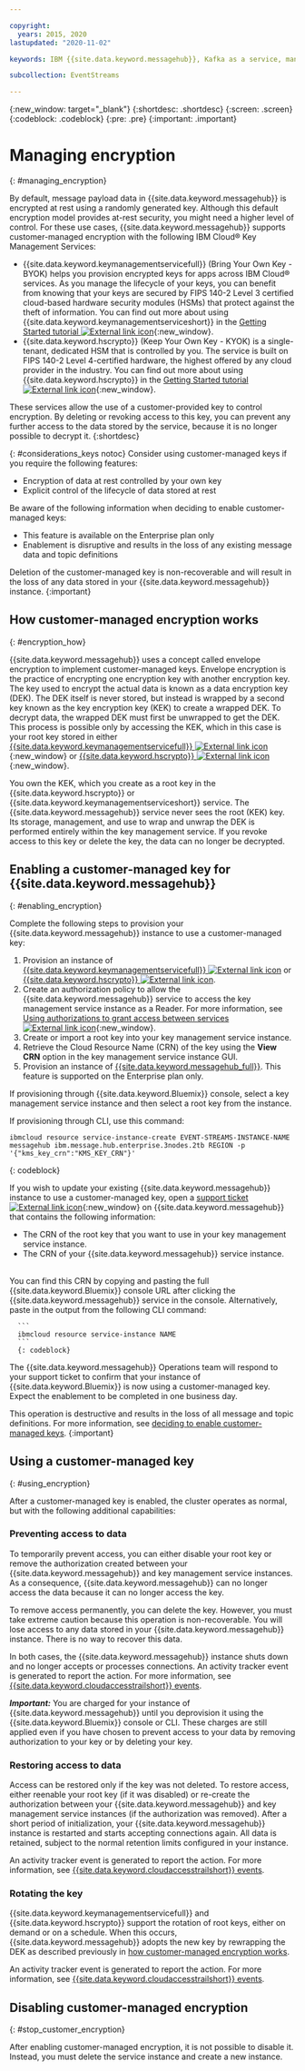 ```yaml
---

copyright:
  years: 2015, 2020
lastupdated: "2020-11-02"

keywords: IBM {{site.data.keyword.messagehub}}, Kafka as a service, managed Apache Kafka, BYOK

subcollection: EventStreams

---
```


{:new_window: target="_blank"}
{:shortdesc: .shortdesc}
{:screen: .screen}
{:codeblock: .codeblock}
{:pre: .pre}
{:important: .important}


# Managing encryption
{: #managing_encryption}

By default, message payload data in {{site.data.keyword.messagehub}} is encrypted at rest using a randomly generated key. 
Although this default encryption model provides at-rest security, you might need a higher level of control. 
For these use cases, {{site.data.keyword.messagehub}} supports customer-managed encryption with the following IBM Cloud® Key Management Services:
- {{site.data.keyword.keymanagementservicefull}} (Bring Your Own Key - BYOK) helps you provision encrypted keys for apps across IBM Cloud® services. 
As you manage the lifecycle of your keys, you can benefit from knowing that your keys are secured by FIPS 140-2 Level 3 certified 
cloud-based hardware security modules (HSMs) that protect against the theft of information. 
You can find out more about using {{site.data.keyword.keymanagementserviceshort}} in the [Getting Started tutorial ![External link icon](../../icons/launch-glyph.svg "External link icon")](/docs/key-protect?topic=key-protect-getting-started-tutorial){:new_window}.
- {{site.data.keyword.hscrypto}} (Keep Your Own Key - KYOK) is a single-tenant, dedicated HSM that is controlled by you. 
The service is built on FIPS 140-2 Level 4-certified hardware, the highest offered by any cloud provider in the industry. 
You can find out more about using {{site.data.keyword.hscrypto}} in the [Getting Started tutorial ![External link icon](../../icons/launch-glyph.svg "External link icon")](/docs/hs-crypto?topic=hs-crypto-get-started){:new_window}.

These services allow the use of a customer-provided key to control encryption. 
By deleting or revoking access to this key, you can prevent any further access to the data stored by the service, 
because it is no longer possible to decrypt it.
{:shortdesc}

{: #considerations_keys notoc}
Consider using customer-managed keys if you require the following features:
- Encryption of data at rest controlled by your own key
- Explicit control of the lifecycle of data stored at rest

Be aware of the following information when deciding to enable customer-managed keys: 
- This feature is available on the Enterprise plan only
- Enablement is disruptive and results in the loss of any existing message data and topic definitions

Deletion of the customer-managed key is non-recoverable and will result in the loss of any data stored in your 
{{site.data.keyword.messagehub}} instance.
{:important}

## How customer-managed encryption works
{: #encryption_how}

   {{site.data.keyword.messagehub}} uses a concept called envelope encryption to implement customer-managed keys. 
   Envelope encryption is the practice of encrypting one encryption key with another encryption key. 
   The key used to encrypt the actual data is known as a data encryption key (DEK). The DEK itself is never stored, 
   but instead is wrapped by a second key known as the key encryption key (KEK) to create a wrapped DEK. 
   To decrypt data, the wrapped DEK must first be unwrapped to get the DEK. This process is possible only by accessing the KEK, 
   which in this case is your root key stored in either [{{site.data.keyword.keymanagementservicefull}} ![External link icon](../../icons/launch-glyph.svg "External link icon")](/docs/key-protect?topic=key-protect-about){:new_window} or [{{site.data.keyword.hscrypto}} ![External link icon](../../icons/launch-glyph.svg "External link icon")](/docs/hs-crypto?topic=hs-crypto-overview){:new_window}. 

You own the KEK, which you create as a root key in the {{site.data.keyword.hscrypto}} or {{site.data.keyword.keymanagementserviceshort}} service. 
The {{site.data.keyword.messagehub}} service never sees the root (KEK) key. Its storage, management, and use to wrap and unwrap the DEK 
is performed entirely within the key management service. If you revoke access to this key or delete the key, the data can no longer be decrypted.

## Enabling a customer-managed key for {{site.data.keyword.messagehub}}
{: #enabling_encryption}

Complete the following steps to provision your {{site.data.keyword.messagehub}} instance to use a customer-managed key:

1. Provision an instance of [{{site.data.keyword.keymanagementservicefull}} ![External link icon](../../icons/launch-glyph.svg "External link icon")](/docs/key-protect?topic=key-protect-provision) or [{{site.data.keyword.hscrypto}} ![External link icon](../../icons/launch-glyph.svg "External link icon")](/docs/hs-crypto?topic=hs-crypto-provision).
2. Create an authorization policy to allow the {{site.data.keyword.messagehub}} service to access the key management service instance as a Reader. For more information, see [Using authorizations to grant access between services ![External link icon](../../icons/launch-glyph.svg "External link icon")](/docs/iam?topic=iam-serviceauth){:new_window}.
3. Create or import a root key into your key management service instance.
4. Retrieve the Cloud Resource Name (CRN) of the key using the **View CRN** option in the key management service instance GUI.
5. Provision an instance of [{{site.data.keyword.messagehub_full}}](/docs/EventStreams?topic=EventStreams-getting_started). This feature is supported on the Enterprise plan only. 

If provisioning through {{site.data.keyword.Bluemix}} console, select a key management service instance and then select a root key from the instance.

If provisioning through CLI, use this command: 

```
ibmcloud resource service-instance-create EVENT-STREAMS-INSTANCE-NAME messagehub ibm.message.hub.enterprise.3nodes.2tb REGION -p '{"kms_key_crn":"KMS_KEY_CRN"}'
```
{: codeblock}


If you wish to update your existing {{site.data.keyword.messagehub}} instance to use a customer-managed key, open a [support ticket ![External link icon](../../icons/launch-glyph.svg "External link icon")](/docs/get-support?topic=get-support-getting-customer-support#using-avatar){:new_window} on {{site.data.keyword.messagehub}} that contains the following information:
   * The CRN of the root key that you want to use in your key management service instance.
   * The CRN of your {{site.data.keyword.messagehub}} service instance.
   <br/>
   You can find this CRN by copying and pasting the full {{site.data.keyword.Bluemix}} console URL after clicking the {{site.data.keyword.messagehub}} service in the console. 
   Alternatively, paste in the output from the following CLI command:

      ```
      ibmcloud resource service-instance NAME
      ```
      {: codeblock}

   The {{site.data.keyword.messagehub}} Operations team will respond to your support ticket to confirm that your instance of 
   {{site.data.keyword.Bluemix}} is now using a customer-managed key. Expect the enablement to be completed in one business day.

This operation is destructive and results in the loss of all message and topic definitions. For more information, see [deciding to enable customer-managed keys](/docs/EventStreams?topic=EventStreams-managing_encryption#considerations_keys).
{:important}


## Using a customer-managed key
{: #using_encryption}

After a customer-managed key is enabled, the cluster operates as normal, but with the following additional capabilities:

### Preventing access to data

To temporarily prevent access, you can either disable your root key or remove the authorization created between your 
{{site.data.keyword.messagehub}} and key management service instances. As a consequence, {{site.data.keyword.messagehub}} 
can no longer access the data because it can no longer access the key. 

To remove access permanently, you can delete the key. However, you must take extreme caution because this operation is non-recoverable.
 You will lose access to any data stored in your {{site.data.keyword.messagehub}} instance. There is no way to recover this data.

In both cases, the {{site.data.keyword.messagehub}} instance shuts down and no longer accepts or processes connections.
 An activity tracker event is generated to report the action. For more information, see [{{site.data.keyword.cloudaccesstrailshort}} events](/docs/EventStreams?topic=EventStreams-at_events#events).

***Important:*** You are charged for your instance of {{site.data.keyword.messagehub}} until you deprovision it using the 
{{site.data.keyword.Bluemix}} console or CLI. These charges are still applied even if you have chosen to prevent access to your data by removing 
authorization to your key or by deleting your key.

### Restoring access to data

Access can be restored only if the key was not deleted. To restore access, either reenable your root key (if it was disabled) or re-create the 
authorization between your {{site.data.keyword.messagehub}} and key management service instances (if the authorization was removed). 
After a short period of initialization, your {{site.data.keyword.messagehub}} instance is restarted and starts accepting connections again. 
All data is retained, subject to the normal retention limits configured in your instance.

An activity tracker event is generated to report the action. 
For more information, see [{{site.data.keyword.cloudaccesstrailshort}} events](/docs/EventStreams?topic=EventStreams-at_events#events).

### Rotating the key

{{site.data.keyword.keymanagementservicefull}} and {{site.data.keyword.hscrypto}} support the rotation of root keys, 
either on demand or on a schedule. When this occurs, {{site.data.keyword.messagehub}} adopts the new key by rewrapping the DEK as described 
previously in [how customer-managed encryption works](/docs/EventStreams?topic=EventStreams-managing_encryption#encryption_how). 

An activity tracker event is generated to report the action. For more information, see [{{site.data.keyword.cloudaccesstrailshort}} events](/docs/EventStreams?topic=EventStreams-at_events#events). 

## Disabling customer-managed encryption
{: #stop_customer_encryption}

After enabling customer-managed encryption, it is not possible to disable it. Instead, you must delete the service instance and create a new instance.

<!--If you no longer want to use customer-managed encryption for an {{site.data.keyword.messagehub}} instance, complete the following steps:
1. Delete your customer-managed key.
2. Provision a new instance of {{site.data.keyword.messagehub}}.-->
